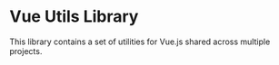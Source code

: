 # Vue Utils Library

This library contains a set of utilities for Vue.js shared across multiple projects.
